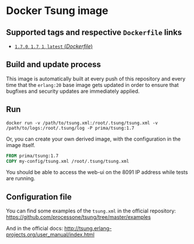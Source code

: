 # Docker Tsung image



## Supported tags and respective `Dockerfile` links

-	[`1.7.0`, `1.7`, `1`, `latest` (*Dockerfile*)](https://github.com/primait/docker-tsung/blob/master/1.7/Dockerfile)

## Build and update process

This image is automatically built at every push of this repository and every time that the `erlang:20` base image gets updated in order to ensure that bugfixes and security updates are immediately applied.

## Run

```
docker run -v /path/to/tsung.xml:/root/.tsung/tsung.xml -v /path/to/logs:/root/.tsung/log -P prima/tsung:1.7
```

Or, you can create your own derived image, with the configuration in the image itself.

```dockerfile
FROM prima/tsung:1.7
COPY my-config/tsung.xml /root/.tsung/tsung.xml
```

You should be able to access the web-ui on the 8091 IP address while tests are running.

## Configuration file

You can find some examples of the `tsung.xml` in the official repository: https://github.com/processone/tsung/tree/master/examples

And in the official docs: http://tsung.erlang-projects.org/user_manual/index.html
